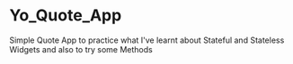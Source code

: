 # Yo_Quote_App
Simple Quote App to practice what I've learnt about Stateful and Stateless Widgets and also to try some Methods
